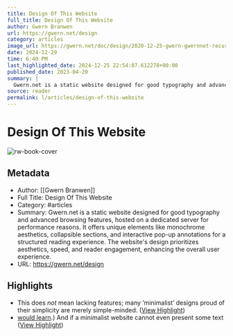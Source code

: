 ```yaml
---
title: Design Of This Website
full_title: Design Of This Website
author: Gwern Branwen
url: https://gwern.net/design
category: articles
image_url: https://gwern.net/doc/design/2020-12-25-gwern-gwernnet-recursivepopups.png
date: 2024-12-29
time: 6:40 PM
last_highlighted_date: 2024-12-25 22:54:07.612278+00:00
published_date: 2023-04-20
summary: |
  Gwern.net is a static website designed for good typography and advanced browsing features, hosted on a dedicated server for performance reasons. It offers unique elements like monochrome aesthetics, collapsible sections, and interactive pop-up annotations for a structured reading experience. The website's design prioritizes aesthetics, speed, and reader engagement, enhancing the overall user experience.
source: reader
permalink: l/articles/design-of-this-website
---
```

# Design Of This Website

![rw-book-cover](https://gwern.net/doc/design/2020-12-25-gwern-gwernnet-recursivepopups.png)

## Metadata
- Author: [[Gwern Branwen]]
- Full Title: Design Of This Website
- Category: #articles
- Summary: Gwern.net is a static website designed for good typography and advanced browsing features, hosted on a dedicated server for performance reasons. It offers unique elements like monochrome aesthetics, collapsible sections, and interactive pop-up annotations for a structured reading experience. The website's design prioritizes aesthetics, speed, and reader engagement, enhancing the overall user experience.
- URL: https://gwern.net/design

## Highlights
- This does *not* mean lacking features; many ‘minimalist’ designs proud of their simplicity are merely simple-minded. ([View Highlight](https://read.readwise.io/read/01jfzyg507jk92zvn7f8mjbpzz))
- [would learn⁠](https://en.wikipedia.org/wiki/How_Buildings_Learn).) And if a minimalist website cannot even present some text ([View Highlight](https://read.readwise.io/read/01jg00e0xywv2vxb09hnp759kh))



